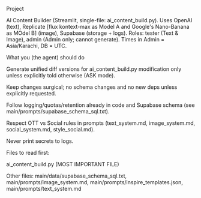 Project

AI Content Builder (Streamlit, single-file: ai_content_build.py). Uses OpenAI (text), Replicate [flux kontext-max as Model A and Google's Nano-Banana as MOdel B] (image), Supabase (storage + logs). Roles: tester (Text & Image), admin (Admin only; cannot generate). Times in Admin = Asia/Karachi, DB = UTC.

What you (the agent) should do

Generate unified diff versions for ai_content_build.py modification only unless explicitly told otherwise (ASK mode).

Keep changes surgical; no schema changes and no new deps unless explicitly requested.

Follow logging/quotas/retention already in code and Supabase schema (see main/prompts/supabase_schema_sql.txt).

Respect OTT vs Social rules in prompts (text_system.md, image_system.md, social_system.md, style_social.md).


Never print secrets to logs.

Files to read first:

ai_content_build.py (MOST IMPORTANT FILE)

Other files: 
main/data/supabase_schema_sql.txt, main/prompts/image_system.md, main/prompts/inspire_templates.json, main/prompts/text_system.md
